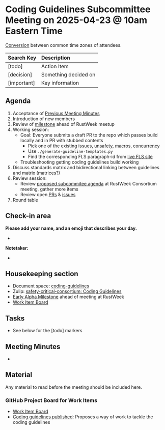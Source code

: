 # Coding Guidelines Subcommittee Meeting on 2025-04-23 @ 10am Eastern Time

[Conversion](https://www.worldtimebuddy.com/?qm=1&lid=5,100,2643743,12,1850147&h=5&date=2025-4-30&sln=10-11&hf=1) between common time zones of attendees.

| Search Key | Description |
| :---- | :---- |
| \[todo\] | Action Item |
| \[decision\] | Something decided on |
| \[important\] | Key information |

## Agenda

1. Acceptance of [Previous Meeting Minutes](https://github.com/rustfoundation/safety-critical-rust-consortium/blob/main/subcommittee/coding-guidelines/meetings/2025-04-23/minutes.md)
2. Introduction of new members
3. Review of [milestone](https://github.com/rustfoundation/safety-critical-rust-coding-guidelines/milestone/1) ahead of RustWeek meetup
4. Working session:
   * Goal: Everyone submits a draft PR to the repo which passes build locally and in PR with stubbed contents
      * Pick one of the existing issues, [unsafety](https://github.com/rustfoundation/safety-critical-rust-coding-guidelines/issues/8), [macros](https://github.com/rustfoundation/safety-critical-rust-coding-guidelines/issues/10), [concurrency](https://github.com/rustfoundation/safety-critical-rust-coding-guidelines/issues/9)
      * Use `./generate-guideline-templates.py`
      * Find the corresponding FLS paragraph-id from [live FLS site](https://spec.ferrocene.dev/index.html)
   * Troubleshooting getting coding guidelines build working
5. Discuss standards matrix and bidirectional linking between guidelines and matrix (matrices?)
6. Review session:
   * Review [proposed subcommitee agenda](https://github.com/rustfoundation/safety-critical-rust-consortium/pull/270#discussion_r2064068874) at RustWeek Consortium meeting, gather more items
   * Review open [PRs](https://github.com/rustfoundation/safety-critical-rust-coding-guidelines/pulls) & [issues](https://github.com/rustfoundation/safety-critical-rust-coding-guidelines/issues)
7. Round table

## Check-in area

**Please add your name, and an emoji that describes your day.**

*

**Notetaker:**

*

## Housekeeping section

* Document space: [coding-guidelines](https://github.com/rustfoundation/safety-critical-rust-consortium/tree/main/subcommittee/coding-guidelines)  
* Zulip: [safety-critical-consortium: Coding Guidelines](https://rust-lang.zulipchat.com/#narrow/channel/445688-safety-critical-consortium/topic/Coding.20Guidelines)
* [Early Alpha Milestone](https://github.com/rustfoundation/safety-critical-rust-coding-guidelines/milestone/1) ahead of meeting at RustWeek
* [Work Item Board](https://github.com/orgs/rustfoundation/projects/1)

## Tasks

* See below for the [todo] markers

## Meeting Minutes

* 

## Material

Any material to read before the meeting should be included here.

### GitHub Project Board for Work Items

* [Work Item Board](https://github.com/orgs/rustfoundation/projects/1)
* [Coding guidelines published](https://github.com/rustfoundation/safety-critical-rust-consortium/issues/188#issue-2869798433): Proposes a way of work to tackle the coding guidelines

